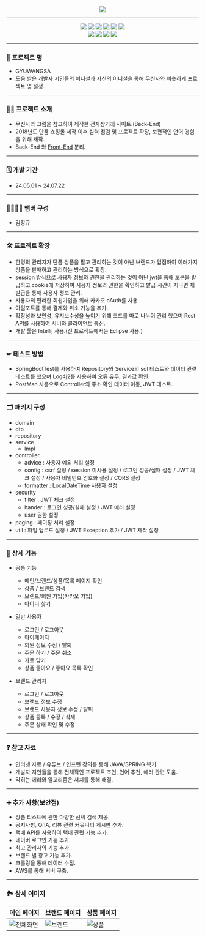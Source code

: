<div align="center">
  <img src="https://github.com/user-attachments/assets/45a607a7-0800-47f7-8860-ed5b91b49b69">
</div>

------

<div align="center">
  <img src="https://img.shields.io/badge/java-007396?style=for-the-badge&logo=OpenJDK&logoColor=white">
  <img src="https://img.shields.io/badge/springboot-6DB33F?style=for-the-badge&logo=springboot&logoColor=white">
  <img src="https://img.shields.io/badge/springsecurity-6DB33F?style=for-the-badge&logo=springsecurity&logoColor=white">
  <img src="https://img.shields.io/badge/gradle-02303A?style=for-the-badge&logo=gradle&logoColor=white">
  <img src="https://img.shields.io/badge/postgresql-4169E1?style=for-the-badge&logo=postgresql&logoColor=white">
  <img src="https://img.shields.io/badge/apachetomcat-F8DC75?style=for-the-badge&logo=apachetomcat&logoColor=black"><br>
  <img src="https://img.shields.io/badge/jpa-181717?style=for-the-badge">
  <img src="https://img.shields.io/badge/jsonwebtokens-181717?style=for-the-badge&logo=jsonwebtokens&logoColor=white">
  <img src="https://img.shields.io/badge/intellijidea-181717?style=for-the-badge&logo=intellijidea&logoColor=white">
  <img src="https://img.shields.io/badge/github-181717?style=for-the-badge&logo=github&logoColor=white">
</div>

----
### **🙌 프로젝트 명**

- GYUWANGSA
- 도움 받은 개발자 지인들의 이니셜과 자신의 이니셜을 통해 무신사와 비슷하게 프로젝트 명 설정.
----
### **🙋‍♀️ 프로젝트 소개**

- 무신사와 크림을 참고하여 제작한 전자상거래 사이트.(Back-End)
- 2018년도 단품 쇼핑몰 제작 이후 실력 점검 및 프로젝트 확장, 보편적인 언어 경험을 위해 제작.
- Back-End 와 [Front-End](https://github.com/jangkuok/Gyuwangsa_Front-End.git) 분리.
----
### **🗓 개발 기간**

- 24.05.01 ~ 24.07.22
----
### **👨‍👨‍👦‍👦 맴버 구성**

- 김장규
----

### **🛠 프로젝트 확장**

- 한명의 관리자가 단품 상품을 팔고 관리하는 것이 아닌 브랜드가 입점하여 여러가지 상품을 판매하고 관리하는 방식으로 확장.
- session 방식으로 사용자 정보와 권한을 관리하는 것이 아닌 jwt을 통해 토큰을 발급하고 cookie에 저장하여 사용자 정보와 권한을 확인하고 발급 시간이 지나면 재발급을 통해 사용자 정보 관리.
- 사용자의 편리한 회원가입을 위해 카카오 oAuth를 사용.
- 아임포트를 통해 결제와 취소 기능을 추가.
- 확장성과 보안성, 유지보수성을 높이기 위해 코드를 따로 나누어 관리 했으며 Rest API를 사용하여 서버와 클라이언트 통신.
- 개발 툴은 Intellij 사용.(전 프로젝트에서는 Eclipse 사용.)
----

### **✏ 테스트 방법**

- SpringBootTest를 사용하여 Repository와 Service의 sql 테스트와 데이터 관련 테스트를 했으며 Log4j2를 사용하여 오류 유무, 결과값 확인.
- PostMan 사용으로 Controller의 주소 확인 데이터 이동, JWT 테스트.
----

### **🗂 패키지 구성**

- domain
- dto
- repository
- service
   - lmpl
- controller
   - advice : 사용자 예외 처리 설정
   - config : csrf 설정 / session 미사용 설정 / 로그인 성공/실패 설정 / JWT 체크 설정 / 사용자 비밀번호 암호화 설정 / CORS 설정
   - formatter : LocalDateTime 사용자 설정
- security
   - filter : JWT 체크 설정
   - hander : 로그인 성공/실패 설정 / JWT 에러 설정
   - user 권한 설정
- paging : 페이징 처리 설정
- util : 파일 업로드 설정 / JWT Exception 추가 / JWT 제작 설정

----

### **📌 상세 기능**
- 공통 기능
   - 메인/브랜드/상품/목록 페이지 확인
   - 상품 / 브랜드 검색
   - 브랜드/회원 가입(카카오 가입)
   - 아이디 찾기

- 일반 사용자
   - 로그인 / 로그아웃 
   - 마이페이지
   - 회원 정보 수정 / 탈퇴
   - 주문 하기 / 주문 취소
   - 카트 담기
   - 상품 좋아요 / 좋아요 목록 확인

- 브랜드 관리자
   - 로그인 / 로그아웃
   - 브랜드 정보 수정
   - 브랜드 사용자 정보 수정 / 탈퇴
   - 상품 등록 / 수정 / 삭제
   - 주문 상태 확인 및 수정
  
----

### **❓ 참고 자료**

- 인터넷 자료 / 유튜브 / 인프런 강의를 통해 JAVA/SPRING 복기
- 개발자 지인들을 통해 전체적인 프로젝트 조언, 언어 추천, 에러 관련 도움.
- 막히는 에러와 알고리즘은 서치를 통해 해결.
----
### **➕ 추가 사항(보안점)**

- 상품 리스트에 관한 다양한 선택 검색 제공.
- 공지사항, QnA, 리뷰 관련 커뮤니티 게시판 추가.
- 택배 API를 사용하여 택배 관련 기능 추가.
- 네이버 로그인 기능 추가.
- 최고 관리자의 기능 추가.
- 브랜드 별 광고 기능 추가.
- 크롤링을 통해 데이터 수집.
- AWS를 통해 서버 구축.
----

### **🏞 상세 이미지**
|메인 페이지|브랜드 페이지|상품 페이지|
|-----------|-----------|-----------|
|![전체화면](https://github.com/user-attachments/assets/a2d34b7f-41c5-4363-a0ae-6e133f70c0bf)|![브랜드](https://github.com/user-attachments/assets/2cff97cb-127d-4f67-bd34-6b80bd5a8a59)|![상품](https://github.com/user-attachments/assets/c3137ac9-07b9-444b-9c2b-64778a9dbafa)|


